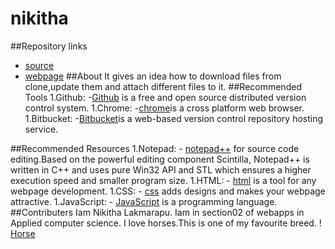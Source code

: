 # nikitha
##Repository links
- [source](https://github.com/NikithaLakmarapu/nikitha.git)
- [webpage](https://nikithalakmarapu.github.io/nikitha/)
##About
It gives an idea how to download files from clone,update them and attach different files to it.
##Recommended Tools
1.Github: -[Github](https://github.com/join/plan)  is a free and open source distributed version control system.
1.Chrome: -[chrome](https://www.google.com/chrome/)is a cross platform web browser.
1.Bitbucket: -[Bitbucket](https://bitbucket.org/dashboard/overview)is a web-based version control repository hosting service.

##Recommended Resources
1.Notepad:  - [notepad++](https://notepad-plus-plus.org/) for source code editing.Based on the powerful editing 
component Scintilla, Notepad++ is written in C++ and uses pure Win32 API and
 STL which ensures a higher execution speed and smaller program size.
1.HTML: - [html](https://www.w3schools.com/tags/att_a_download.asp) is a tool for any webpage development.
1.CSS: - [css](https://www.w3schools.com/w3css/4/w3.css) adds designs and makes your webpage attractive.
1.JavaScript: - [JavaScript](https://www.javascript.com/) is a programming language.
##Contributers
Iam Nikitha Lakmarapu.
Iam in section02 of webapps in Applied computer science.
I love horses.This is one of my favourite breed.
! [Horse](https://github.com/NikithaLakmarapu/nikitha/blob/master/love.jpg)